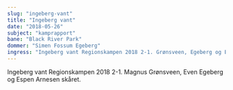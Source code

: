 ```yaml
---
slug: "ingeberg-vant"
title: "Ingeberg vant"
date: "2018-05-26"
subject: "kamprapport"
bane: "Black River Park"
dommer: "Simen Fossum Egeberg"
ingress: "Ingeberg vant Regionskampen 2018 2-1. Grønsveen, Egeberg og E. Arnesen skåret."
---
```


Ingeberg vant Regionskampen 2018 2-1. Magnus Grønsveen, Even Egeberg og Espen Arnesen skåret.